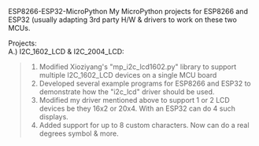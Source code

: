 ESP8266-ESP32-MicroPython
My MicroPython projects for ESP8266 and ESP32 
(usually adapting 3rd party H/W & drivers to work on these two MCUs.

Projects:<br>
A.) I2C_1602_LCD & I2C_2004_LCD:
<blockquote><ol>
<li>Modified Xioziyang's "mp_i2c_lcd1602.py" library to support multiple I2C_1602_LCD devices on a single MCU board</li>
<li>Developed several example programs for ESP8266 and ESP32 to demonstrate how the "i2c_lcd" driver should be used.</li>
<li>Modified my driver mentioned above to support 1 or 2 LCD devices be they 16x2 or 20x4. With an ESP32 can do 4 such displays.</li>
<li>Added support for up to 8 custom characters. Now can do a real degrees symbol & more. </li>
</ol></blockquote>
